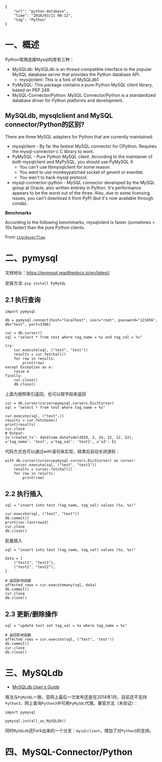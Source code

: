 ```
{
    "url": "python-database",
    "time": "2016/03/21 00:12",
    "tag": "Python"
}
```


# 一、概述

Python常用连接Mysql的库有三种：

- MySQLdb: MySQLdb is an thread-compatible interface to the popular MySQL database server that provides the Python database API.
    - mysqlclient: This is a fork of MySQLdb1.
- PyMySQL: This package contains a pure-Python MySQL client library, based on PEP 249.
- MySQL-Connector/Python: MySQL Connector/Python is a standardized database driver for Python platforms and development. 

## MySQLdb, mysqlclient and MySQL connector/Python的区别?

There are three MySQL adapters for Python that are currently maintained:

- mysqlclient - By far the fastest MySQL connector for CPython. Requires the mysql-connector-c C library to work.
- PyMySQL - Pure Python MySQL client. According to the maintainer of both mysqlclient and MyPySQL, you should use PyMySQL if:
    - You can't use libmysqlclient for some reason.
    - You want to use monkeypatched socket of gevent or eventlet.
    - You wan't to hack mysql protocol.
- mysql-connector-python - MySQL connector developed by the MySQL group at Oracle, also written entirely in Python. It's performance appears to be the worst out of the three. Also, due to some licensing issues, you can't download it from PyPI (but it's now available through conda).

**Benchmarks**

According to the following benchmarks, mysqlclient is faster (sometimes > 10x faster) than the pure Python clients.

From [`stackoverflow`](https://stackoverflow.com/questions/43102442/whats-the-difference-between-mysqldb-mysqlclient-and-mysql-connector-python).

# 二、pymysql

文档地址：https://pymysql.readthedocs.io/en/latest/

安装方法: `pip install PyMySQL`

## 2.1 执行查询
```
import pymysql

db = pymysql.connect(host="localhost", user="root", password="123456", db="test", port=3306)

cur = db.cursor()
sql = "select * from test where tag_name = %s and tag_val = %s"

try:
    cur.execute(sql, ("test", "test"))
    results = cur.fetchall()
    for row in results:
        print(row)
except Exception as e:
    raise e
finally:
    cur.close()
    db.close()
```

上面为按照索引返回，也可以按字段来返回

```
cur = db.cursor(cursor=pymysql.cursors.DictCursor)
sql = "select * from test where tag_name = %s"

cur.execute(sql, ("test",))
results = cur.fetchone()
print(results)
cur.close
# Output:
{u'created_ts': datetime.datetime(2019, 3, 24, 22, 12, 52), u'tag_name': 'test', u'tag_val': 'test1', u'id': 6}
```

代码方式也可以通过with语句来实现，结束后自动关闭游标：

```
with db.cursor(cursor=pymysql.cursors.DictCursor) as cursor:
    cursor.execute(sql, ("test", "test1"))
    results = cursor.fetchall()
    for row in results:
        print(row)
```

## 2.2 执行插入
```
sql = "insert into test (tag_name, tag_val) values (%s, %s)"

cur.execute(sql, ("test", "test"))
db.commit()
print(cur.lastrowid)
cur.close
db.close()
```

批量插入

```
sql = "insert into test (tag_name, tag_val) values (%s, %s)"

data = [
    ("test1", "test1"),
    ("test2", "test2"),
]

# 返回影响函数
affected_rows = cur.executemany(sql, data)
db.commit()
cur.close
db.close()
```

## 2.3 更新/删除操作

```
sql = "update test set tag_val = %s where tag_name = %s"

# 返回影响函数
affected_rows = cur.execute(sql, ("test", 'test'))
db.commit()
cur.close
db.close()
```

# 三、MySQLdb

- [MySQLdb User's Guide](https://mysqlclient.readthedocs.io/user_guide.html)

用法与`PyMySQL`一致，官网上最后一次发布还是在2014年1月，目前还不支持`Python3`，网上查询`Python3`中可用`PyMySQL`代理。兼容方法（未验证）：

```
import pymysql

pymysql.install_as_MySQLdb()
```

同时`MySQLdb`还Fork出来的一个分支：`mysqlclient`，增加了对`Python3`的支持。

# 四、MySQL-Connector/Python